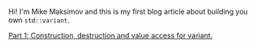 Hi! I'm Mike Maksimov and this is my first blog article about building you own `std::variant`.

[Part 1: Construction, destruction and value access for variant.](part_i.md)